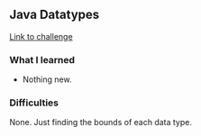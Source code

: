 ## Java Datatypes

[Link to challenge](https://www.hackerrank.com/challenges/java-datatypes)

### What I learned
- Nothing new.

### Difficulties
None. Just finding the bounds of each data type.
